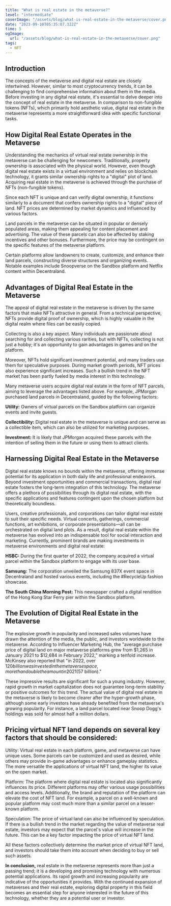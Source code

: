 ```yaml
---
title: "What is real estate in the metaverse?"
level: "intermediate"
coverImage: "/assets/blog/what-is-real-estate-in-the-metaverse/cover.png"
date: "2023-09-10T05:35:07.322Z"
time: 5
ogImage:
  url: "/assets/blog/what-is-real-estate-in-the-metaverse/cover.png"
tags:
  - NFT
---
```



## Introduction
The concepts of the metaverse and digital real estate are closely intertwined. However, similar to most cryptocurrency trends, it can be challenging to find comprehensive information about them in the media. Before investing in any digital real estate, it's essential to delve deeper into the concept of real estate in the metaverse. In comparison to non-fungible tokens (NFTs), which primarily hold aesthetic value, digital real estate in the metaverse represents a more straightforward idea with specific functional tasks.

## How Digital Real Estate Operates in the Metaverse
Understanding the mechanics of virtual real estate ownership in the metaverse can be challenging for newcomers. Traditionally, property ownership is associated with the physical world. However, even though digital real estate exists in a virtual environment and relies on blockchain technology, it grants similar ownership rights to a "digital" plot of land. Acquiring real estate in the metaverse is achieved through the purchase of NFTs (non-fungible tokens).

Since each NFT is unique and can verify digital ownership, it functions similarly to a document that confers ownership rights to a "digital" piece of land. NFT prices are determined by market dynamics and influenced by various factors.

Land parcels in the metaverse can be situated in popular or densely populated areas, making them appealing for content placement and advertising. The value of these parcels can also be affected by staking incentives and other bonuses. Furthermore, the price may be contingent on the specific features of the metaverse platform.

Certain platforms allow landowners to create, customize, and enhance their land parcels, constructing diverse structures and organizing events. Notable examples include Snoopverse on the Sandbox platform and Netflix content within Decentraland.

## Advantages of Digital Real Estate in the Metaverse
The appeal of digital real estate in the metaverse is driven by the same factors that make NFTs attractive in general. From a technical perspective, NFTs provide digital proof of ownership, which is highly valuable in the digital realm where files can be easily copied.

Collecting is also a key aspect. Many individuals are passionate about searching for and collecting various rarities, but with NFTs, collecting is not just a hobby; it's an opportunity to gain advantages in games and on the platform.

Moreover, NFTs hold significant investment potential, and many traders use them for speculative purposes. During market growth periods, NFT prices also experience significant increases. Such a bullish trend in the NFT market has been partly fueled by media interest in this technology.

Many metaverse users acquire digital real estate in the form of NFT parcels, aiming to leverage the advantages listed above. For example, JPMorgan purchased land parcels in Decentraland, guided by the following factors:

**Utility:** Owners of virtual parcels on the Sandbox platform can organize events and invite guests.

**Collectibility:** Digital real estate in the metaverse is unique and can serve as a collectible item, which can also be utilized for marketing purposes.

**Investment:** It is likely that JPMorgan acquired these parcels with the intention of selling them in the future or using them to attract clients.

## Harnessing Digital Real Estate in the Metaverse
Digital real estate knows no bounds within the metaverse, offering immense potential for its application in both daily life and professional endeavors. Beyond investment opportunities and commercial transactions, digital real estate fosters the long-term integration of this technology. The metaverse offers a plethora of possibilities through its digital real estate, with the specific applications and features contingent upon the chosen platform but theoretically boundless.

Users, creative professionals, and corporations can tailor digital real estate to suit their specific needs. Virtual concerts, gatherings, commercial functions, art exhibitions, or corporate presentations—all can be orchestrated on digital land plots. As a result, digital real estate within the metaverse has evolved into an indispensable tool for social interaction and marketing. Currently, prominent brands are making investments in metaverse environments and digital real estate:

**HSBC:** During the first quarter of 2022, the company acquired a virtual parcel within the Sandbox platform to engage with its user base.

**Samsung:** The corporation unveiled the Samsung 837X event space in Decentraland and hosted various events, including the #RecycleUp fashion showcase.

**The South China Morning Post:** This newspaper crafted a digital rendition of the Hong Kong Star Ferry pier within the Sandbox platform.

## The Evolution of Digital Real Estate in the Metaverse
The explosive growth in popularity and increased sales volumes have drawn the attention of the media, the public, and investors worldwide to the metaverse. According to Influencer Marketing Hub, the "average purchase price of digital land on major metaverse platforms grew from $1,265 in January 2021 to $12,684 in February 2022," marking a tenfold increase. McKinsey also reported that "in 2022, over $120 billion was invested in the metaverse space, more than double the amount in 2021 ($57 billion)."

These impressive results are significant for such a young industry. However, rapid growth in market capitalization does not guarantee long-term stability or positive outcomes for this trend. The actual value of digital real estate in the metaverse is likely to become clearer after the hyper-growth phase, although some early investors have already benefited from the metaverse's growing popularity. For instance, a land parcel located near Snoop Dogg's holdings was sold for almost half a million dollars.

## Pricing virtual NFT land depends on several key factors that should be considered:

Utility: Virtual real estate in each platform, game, and metaverse can have unique uses. Some parcels can be customized and used as desired, while others may provide in-game advantages or enhance gameplay statistics. The more versatile the applications of virtual NFT land, the higher its value on the open market.

Platform: The platform where digital real estate is located also significantly influences its price. Different platforms may offer various usage possibilities and access levels. Additionally, the brand and reputation of the platform can elevate the cost of NFT land. For example, a parcel on a well-known and popular platform may cost much more than a similar parcel on a lesser-known platform.

Speculation: The price of virtual land can also be influenced by speculation. If there is a bullish trend in the market regarding the value of metaverse real estate, investors may expect that the parcel's value will increase in the future. This can be a key factor impacting the price of virtual NFT land.

All these factors collectively determine the market price of virtual NFT land, and investors should take them into account when deciding to buy or sell such assets.

**In conclusion,** real estate in the metaverse represents more than just a passing trend; it is a developing and promising technology with numerous potential applications. Its rapid growth and increasing popularity are indicative of the opportunities it provides. With the continued expansion of metaverses and their real estate, exploring digital property in this field becomes an essential step for anyone interested in the future of this technology, whether they are a potential user or investor.
